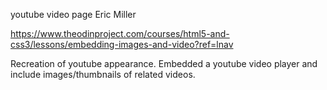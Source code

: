 youtube video page
Eric Miller

https://www.theodinproject.com/courses/html5-and-css3/lessons/embedding-images-and-video?ref=lnav

Recreation of youtube appearance. Embedded a youtube video player and include images/thumbnails of related videos. 
